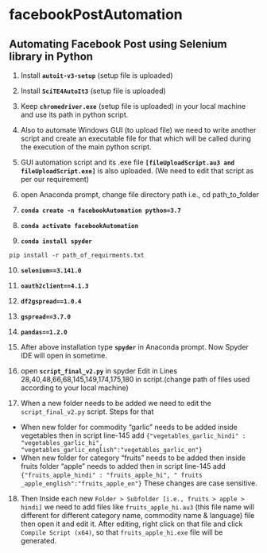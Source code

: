 # facebookPostAutomation
## Automating Facebook Post using Selenium library in Python
1. Install **```autoit-v3-setup```** (setup file is uploaded)
2. Install **```SciTE4AutoIt3```** (setup file is uploaded)
3. Keep **```chromedriver.exe```** (setup file is uploaded) in your local machine and use its path in python script.
4. Also to automate Windows GUI (to upload file) we need to write another script and create an executable file for that which will be called during the execution of the main python script.
5. GUI automation script and its .exe file **```[fileUploadScript.au3 and fileUploadScript.exe]```** is also uploaded. (We need to edit that script as per our requirement)

6. open Anaconda prompt, change file directory path i.e., cd path_to_folder
7. **```conda create -n facebookAutomation python=3.7```**
8. **```conda activate facebookAutomation```**
9. **```conda install spyder```**

```pip install -r path_of_requirments.txt```

10. **```selenium==3.141.0```**
11. **```oauth2client==4.1.3```**
12. **```df2gspread==1.0.4```**
13. **```gspread==3.7.0```**
14. **```pandas==1.2.0```**

15. After above installation type **```spyder```** in Anaconda prompt. Now Spyder IDE will open in sometime.
16. open **```script_final_v2.py```** in spyder
Edit in Lines 28,40,48,66,68,145,149,174,175,180 in script.(change path of files used according to your local machine)
17. When a new folder needs to be added we need to edit the ```script_final_v2.py``` script. Steps for that
* When new folder for commodity “garlic” needs to be added inside vegetables then in script line-145 add ```{"vegetables_garlic_hindi" : "vegetables_garlic_hi", "vegetables_garlic_english":"vegetables_garlic_en"}```
* When new folder for category “fruits” needs to be added then inside fruits folder “apple” needs to added then in script line-145 add ```{"fruits_apple_hindi" : "fruits_apple_hi", " fruits _apple_english":"fruits_apple_en"}``` These changes are case sensitive.

18. Then Inside each new ```Folder > Subfolder [i.e., fruits > apple > hindi]``` we need to add files like ```fruits_apple_hi.au3``` (this file name will different for different category name, commodity name & language) file then open it and edit it. After editing, right click on that file and click ```Compile Script (x64)```, so that ```fruits_apple_hi.exe``` file will be generated.
